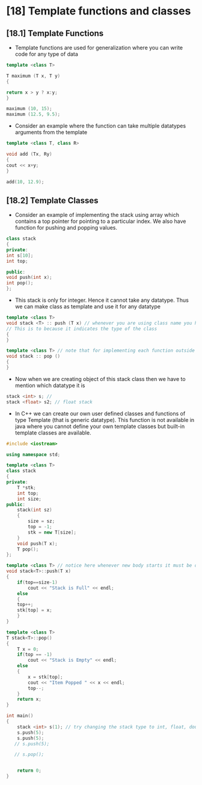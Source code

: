 # [18] Template functions and classes

## [18.1] Template Functions

- Template functions are used for generalization where you can write code for any type of data

```c++
template <class T>

T maximum (T x, T y)
{

return x > y ? x:y;
}

maximum (10, 15);
maximum (12.5, 9.5);
```

- Consider an example where the function can take multiple datatypes arguments from the template

```c++
template <class T, class R>

void add (Tx, Ry)
{
cout << x+y;
}

add(10, 12.9);
```

## [18.2] Template Classes 

- Consider an example of implementing the stack using array which contains a top pointer for pointing 
to a particular index. We also have function for pushing and popping values.

```c++
class stack
{
private:
int s[10];
int top;

public:
void push(int x);
int pop();
};
```

- This stack is only for integer. Hence it cannot take any datatype. Thus we can make class as template
and use it for any datatype

```c++
template <class T>
void stack <T> :: push (T x) // whenever you are using class name you have to write template parameter <T> with it
// This is to because it indicates the type of the class
{
}

template <class T> // note that for implementing each function outside you have to give template everytime
void stack :: pop ()
{
}
```

*  Now when we are creating object of this stack class then we have to mention which datatype it is

```c++
stack <int> s; // 
stack <float> s2; // float stack
```

- In C++ we can create our own user defined classes and functions of type Template (that is generic datatype). This function is not available in java where you cannot define your own template classes but built-in template classes are available.

```c++
#include <iostream>

using namespace std;

template <class T>
class stack
{
private:
    T *stk;
    int top;
    int size;
public:
    stack(int sz)
    {
        size = sz;
        top = -1;
        stk = new T[size];
    }
    void push(T x);
    T pop();
};

template <class T> // notice here whenever new body starts it must be defined as a template
void stack<T>::push(T x)
{
    if(top==size-1)
        cout << "Stack is Full" << endl;
    else
    {
    top++;
    stk[top] = x;
    }
}

template <class T>
T stack<T>::pop()
{
    T x = 0;
    if(top == -1)
        cout << "Stack is Empty" << endl;
    else
    {
        x = stk[top];
        cout << "Item Popped " << x << endl;
        top--;
    }
    return x;
}

int main()
{
    stack <int> s(1); // try changing the stack type to int, float, double, char, etc
    s.push(5);
    s.push(5);
   // s.push(5);

   // s.pop();


    return 0;
}
```

